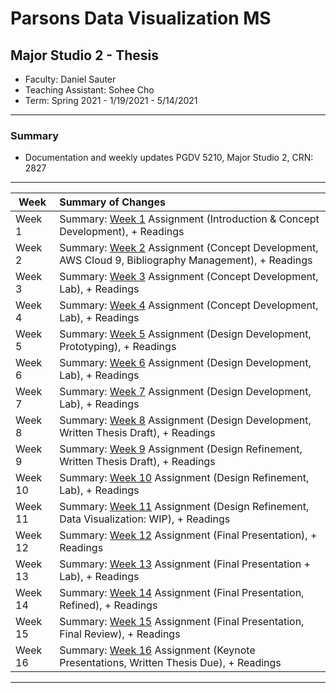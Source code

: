 # Parsons Data Visualization MS 
## Major Studio 2 - Thesis
* Faculty: Daniel Sauter    
* Teaching Assistant: Sohee Cho
* Term: Spring 2021 - 1/19/2021 - 5/14/2021
---
### Summary 
* Documentation and weekly updates PGDV 5210, Major Studio 2, CRN: 2827
---
| Week          | Summary of Changes|   
| ------------- |:----------------- | 
| Week 1        | Summary: [Week 1](https://github.com/leeallennyc/thesis/tree/main/assignments/week1) Assignment (Introduction & Concept Development), + Readings| 
| Week 2        | Summary: [Week 2](https://github.com/leeallennyc/thesis/tree/main/assignments/week2) Assignment (Concept Development, AWS Cloud 9, Bibliography Management), + Readings|   
| Week 3        | Summary: [Week 3](https://github.com/leeallennyc/thesis/tree/main/assignments/week3) Assignment (Concept Development, Lab), + Readings|  
| Week 4        | Summary: [Week 4](https://github.com/leeallennyc/thesis/tree/main/assignments/week4) Assignment (Concept Development, Lab), + Readings|
| Week 5        | Summary: [Week 5](https://github.com/leeallennyc/thesis/tree/main/assignments/week5) Assignment (Design Development, Prototyping), + Readings|   
| Week 6        | Summary: [Week 6](https://github.com/leeallennyc/thesis/tree/main/assignments/week6) Assignment (Design Development, Lab), + Readings|          
| Week 7        | Summary: [Week 7](https://github.com/leeallennyc/thesis/tree/main/assignments/week7) Assignment (Design Development, Lab), + Readings| 
| Week 8        | Summary: [Week 8](https://github.com/leeallennyc/thesis/tree/main/assignments/week8) Assignment (Design Development, Written Thesis Draft), + Readings|       
| Week 9        | Summary: [Week 9](https://github.com/leeallennyc/thesis/tree/main/assignments/week9) Assignment (Design Refinement, Written Thesis Draft), + Readings|      
| Week 10       | Summary: [Week 10](https://github.com/leeallennyc/thesis/tree/main/assignments/week10) Assignment (Design Refinement, Lab), + Readings| 
| Week 11       | Summary: [Week 11](https://github.com/leeallennyc/thesis/tree/main/assignments/week11) Assignment (Design Refinement, Data Visualization: WIP), + Readings|   
| Week 12       | Summary: [Week 12](https://github.com/leeallennyc/thesis/tree/main/assignments/week12) Assignment (Final Presentation), + Readings|
| Week 13       | Summary: [Week 13](https://github.com/leeallennyc/thesis/tree/main/assignments/week13) Assignment (Final Presentation + Lab), + Readings|       
| Week 14       | Summary: [Week 14](https://github.com/leeallennyc/thesis/tree/main/assignments/week14) Assignment (Final Presentation, Refined), + Readings|      
| Week 15       | Summary: [Week 15](https://github.com/leeallennyc/thesis/tree/main/assignments/week15) Assignment (Final Presentation, Final Review), + Readings| 
| Week 16       | Summary: [Week 16](https://github.com/leeallennyc/thesis/tree/main/assignments/week16) Assignment (Keynote Presentations, Written Thesis Due), + Readings|   

---
